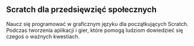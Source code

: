## Scratch dla przedsięwzięć społecznych

Naucz się programować w graficznym języku dla początkujących Scratch. Podczas tworzenia aplikacji i gier, które pomogą ludziom dowiedzieć się czegoś o ważnych kwestiach.